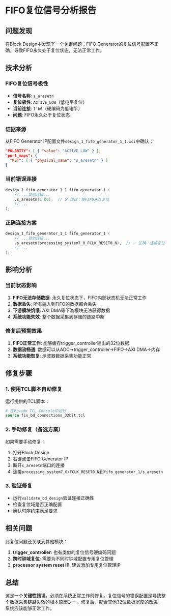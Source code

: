 # FIFO复位信号分析报告

## 问题发现

在Block Design中发现了一个关键问题：FIFO Generator的复位信号配置不正确，导致FIFO永久处于复位状态，无法正常工作。

## 技术分析

### FIFO复位信号极性
- **信号名称**: `s_aresetn`
- **复位极性**: `ACTIVE_LOW`（低电平复位）
- **当前连接**: `1'b0`（硬编码为低电平）
- **问题**: FIFO永久处于复位状态

### 证据来源
从FIFO Generator IP配置文件`design_1_fifo_generator_1_1.xci`中确认：
```json
"POLARITY": [ { "value": "ACTIVE_LOW" } ],
"port_maps": {
  "RST": [ { "physical_name": "s_aresetn" } ]
}
```

### 当前错误连接
```verilog
design_1_fifo_generator_1_1 fifo_generator_1 (
    // ...其他连接...
    .s_aresetn(1'b0),  // ❌ 错误：使FIFO永久复位
    // ...
);
```

### 正确连接方案
```verilog
design_1_fifo_generator_1_1 fifo_generator_1 (
    // ...其他连接...
    .s_aresetn(processing_system7_0_FCLK_RESET0_N),  // ✅ 正确：连接复位释放信号
    // ...
);
```

## 影响分析

### 当前状态影响
1. **FIFO无法存储数据**: 永久复位状态下，FIFO内部状态机无法正常工作
2. **数据丢失**: 所有输入到FIFO的数据都会丢失
3. **下游模块饥饿**: AXI DMA等下游模块无法获得数据
4. **系统功能失效**: 整个数据采集到存储的链路中断

### 修复后预期效果
1. **FIFO正常工作**: 能够缓存trigger_controller输出的32位数据
2. **数据流畅通**: 数据可以从ADC→trigger_controller→FIFO→AXI DMA→内存
3. **系统功能恢复**: 示波器数据采集功能正常

## 修复步骤

### 1. 使用TCL脚本自动修复
运行提供的TCL脚本：
```tcl
# 在Vivado TCL Console中运行
source fix_bd_connections_32bit.tcl
```

### 2. 手动修复（备选方案）
如果需要手动修复：
1. 打开Block Design
2. 右键点击FIFO Generator IP
3. 断开`s_aresetn`端口的连接
4. 连接`processing_system7_0/FCLK_RESET0_N`到`fifo_generator_1/s_aresetn`

### 3. 验证修复
- 运行`validate_bd_design`验证连接正确性
- 检查复位域是否正确配置
- 确认时序约束满足要求

## 相关问题

此复位问题还关联到其他模块：
1. **trigger_controller**: 也有类似的复位信号硬编码问题
2. **跨时钟域复位**: 需要为不同时钟域配置专用复位管理
3. **processor system reset IP**: 建议添加专用复位管理IP

## 总结

这是一个**关键性错误**，必须在系统正常工作前修复。复位信号的错误配置是导致整个数据采集链路失效的根本原因之一。修复后，配合其他32位数据宽度的改进，系统应该能够正常工作。
